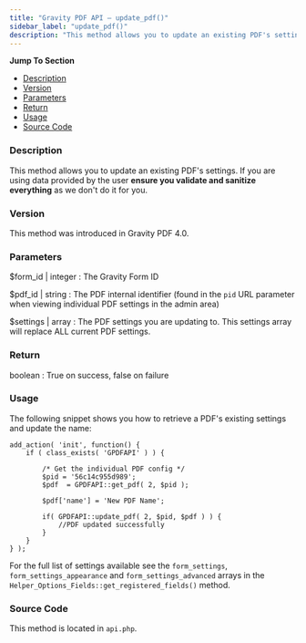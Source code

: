 ```yaml
---
title: "Gravity PDF API – update_pdf()"
sidebar_label: "update_pdf()"
description: "This method allows you to update an existing PDF's settings. If you are using data provided by the user ensure you validate and sanitize everything."
---
```


**Jump To Section**

* [Description](#description)
* [Version](#version)
* [Parameters](#parameters)
* [Return](#return)
* [Usage](#usage)
* [Source Code](#source-code)

### Description 

This method allows you to update an existing PDF's settings. If you are using data provided by the user **ensure you validate and sanitize everything** as we don't do it for you. 

### Version 

This method was introduced in Gravity PDF 4.0.

### Parameters 

$form_id | integer
:    The Gravity Form ID 

$pdf_id | string
:    The PDF internal identifier (found in the `pid` URL parameter when viewing individual PDF settings in the admin area)

$settings | array
:    The PDF settings you are updating to. This settings array will replace ALL current PDF settings.

### Return 

boolean
:    True on success, false on failure

### Usage 

The following snippet shows you how to retrieve a PDF's existing settings and update the name:

```.language-php
add_action( 'init', function() {
	if ( class_exists( 'GPDFAPI' ) ) {

		/* Get the individual PDF config */
		$pid = '56c14c955d989';
		$pdf  = GPDFAPI::get_pdf( 2, $pid );

		$pdf['name'] = 'New PDF Name';

		if( GPDFAPI::update_pdf( 2, $pid, $pdf ) ) {
			//PDF updated successfully
		}
	}
} );

```

For the full list of settings available see the `form_settings`, `form_settings_appearance` and `form_settings_advanced` arrays in the `Helper_Options_Fields::get_registered_fields()` method. 

### Source Code 

This method is located in `api.php`.